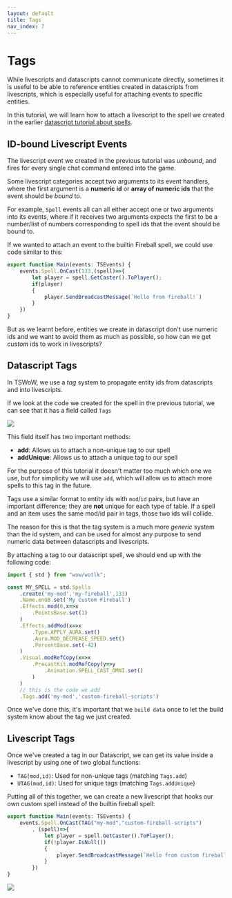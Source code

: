 ```yaml
---
layout: default
title: Tags
nav_index: 7
---
```


# Tags

While livescripts and datascripts cannot communicate directly, sometimes it is useful to be able to reference entities created in datascripts from livescripts, which is especially useful for attaching events to specific entities.

In this tutorial, we will learn how to attach a livescript to the spell we created in the earlier [datascript tutorial about spells](./04-datascript-references).

## ID-bound Livescript Events

The livescript event we created in the previous tutorial was _unbound_, and fires for every single chat command entered into the game.

Some livescript categories accept two arguments to its event handlers, where the first argument is a **numeric id** or **array of numeric ids** that the event should be _bound_ to.

For example, `Spell` events all can all either accept one or two arguments into its events, where if it receives two arguments expects the first to be a number/list of numbers corresponding to spell ids that the event should be bound to.

If we wanted to attach an event to the builtin Fireball spell, we could use code similar to this:

```ts
export function Main(events: TSEvents) {
    events.Spell.OnCast(133,(spell)=>{
        let player = spell.GetCaster().ToPlayer();
        if(player)
        {
            player.SendBroadcastMessage(`Hello from fireball!`)
        }
    })
}
```

But as we learnt before, entities we create in datascript don't use numeric ids and we want to avoid them as much as possible, so how can we get _custom_ ids to work in livescripts?

## Datascript Tags

In TSWoW, we use a _tag_ system to propagate entity ids from datascripts and into livescripts.

If we look at the code we created for the spell in the previous tutorial, we can see that it has a field called `Tags`

<img class="mi ili" src="https://i.imgur.com/d5TR4qD.png">

This field itself has two important methods:

- **add**: Allows us to attach a non-unique tag to our spell
- **addUnique**: Allows us to attach a unique tag to our spell

For the purpose of this tutorial it doesn't matter too much which one we use, but for simplicity we will use `add`, which will allow us to attach more spells to this tag in the future.

Tags use a similar format to entity ids with `mod`/`id` pairs, but have an important difference; they are **not** unique for each type of table. If a spell and an item uses the same mod/id pair in tags, those two ids will collide.

The reason for this is that the tag system is a much more _generic_ system than the id system, and can be used for almost any purpose to send numeric data between datascripts and livescripts.

By attaching a tag to our datascript spell, we should end up with the following code:

```ts
import { std } from "wow/wotlk";

const MY_SPELL = std.Spells
    .create('my-mod','my-fireball',133)
    .Name.enGB.set('My Custom Fireball')
    .Effects.mod(0,x=>x
        .PointsBase.set(1)
    )
    .Effects.addMod(x=>x
        .Type.APPLY_AURA.set()
        .Aura.MOD_DECREASE_SPEED.set()
        .PercentBase.set(-42)
    )
    .Visual.modRefCopy(x=>x
        .PrecastKit.modRefCopy(y=>y
            .Animation.SPELL_CAST_OMNI.set()
        )
    )
    // this is the code we add
    .Tags.add('my-mod','custom-fireball-scripts')
```

Once we've done this, it's important that we `build data` once to let the build system know about the tag we just created.

## Livescript Tags

Once we've created a tag in our Datascript, we can get its value inside a livescript by using one of two global functions:

- `TAG(mod,id)`: Used for non-unique tags (matching `Tags.add`)
- `UTAG(mod,id)`: Used for unique tags (matching `Tags.addUnique`)

Putting all of this together, we can create a new livescript that hooks our own custom spell instead of the builtin fireball spell:

```ts
export function Main(events: TSEvents) {
    events.Spell.OnCast(TAG("my-mod","custom-fireball-scripts")
        , (spell)=>{
            let player = spell.GetCaster().ToPlayer();
            if(!player.IsNull())
            {
                player.SendBroadcastMessage(`Hello from custom fireball!`)
            }
        })
}
```

<img class="mi ili" src="https://i.imgur.com/YPPGpB2.png">
